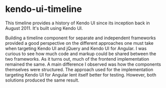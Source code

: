 # kendo-ui-timeline

This timeline provides a history of Kendo UI since its inception back in August 2011. It's built using Kendo UI.

Building a timeline component for separate and independent frameworks provided a good perspective on the different approaches one must take when targeting Kendo UI and jQuery and Kendo UI for Angular. I was curious to see how much code and markup could be shared between the two frameworks. As it turns out, much of the frontend implementation remained the same. A main difference I observed was how the components themselves were structured. The approach used for the implementation targeting Kendo UI for Angular lent itself better for testing. However, both solutions produced the same result.
